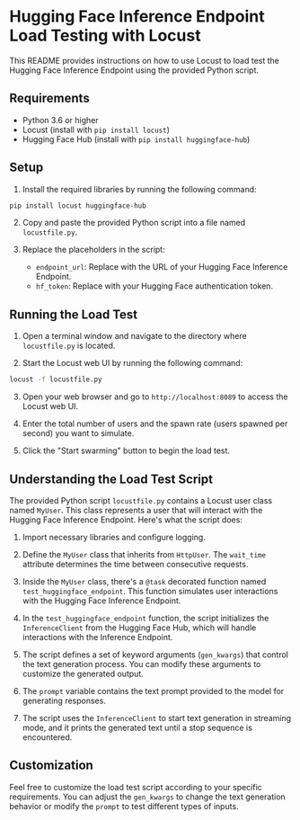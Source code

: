 # Hugging Face Inference Endpoint Load Testing with Locust

This README provides instructions on how to use Locust to load test the Hugging Face Inference Endpoint using the provided Python script.

## Requirements

- Python 3.6 or higher
- Locust (install with `pip install locust`)
- Hugging Face Hub (install with `pip install huggingface-hub`)

## Setup

1. Install the required libraries by running the following command:

```bash
pip install locust huggingface-hub
```

2. Copy and paste the provided Python script into a file named `locustfile.py`.

3. Replace the placeholders in the script:
   - `endpoint_url`: Replace with the URL of your Hugging Face Inference Endpoint.
   - `hf_token`: Replace with your Hugging Face authentication token.

## Running the Load Test

1. Open a terminal window and navigate to the directory where `locustfile.py` is located.

2. Start the Locust web UI by running the following command:

```bash
locust -f locustfile.py
```

3. Open your web browser and go to `http://localhost:8089` to access the Locust web UI.

4. Enter the total number of users and the spawn rate (users spawned per second) you want to simulate.

5. Click the "Start swarming" button to begin the load test.

## Understanding the Load Test Script

The provided Python script `locustfile.py` contains a Locust user class named `MyUser`. This class represents a user that will interact with the Hugging Face Inference Endpoint. Here's what the script does:

1. Import necessary libraries and configure logging.

2. Define the `MyUser` class that inherits from `HttpUser`. The `wait_time` attribute determines the time between consecutive requests.

3. Inside the `MyUser` class, there's a `@task` decorated function named `test_huggingface_endpoint`. This function simulates user interactions with the Hugging Face Inference Endpoint.

4. In the `test_huggingface_endpoint` function, the script initializes the `InferenceClient` from the Hugging Face Hub, which will handle interactions with the Inference Endpoint.

5. The script defines a set of keyword arguments (`gen_kwargs`) that control the text generation process. You can modify these arguments to customize the generated output.

6. The `prompt` variable contains the text prompt provided to the model for generating responses.

7. The script uses the `InferenceClient` to start text generation in streaming mode, and it prints the generated text until a stop sequence is encountered.

## Customization

Feel free to customize the load test script according to your specific requirements. You can adjust the `gen_kwargs` to change the text generation behavior or modify the `prompt` to test different types of inputs.
